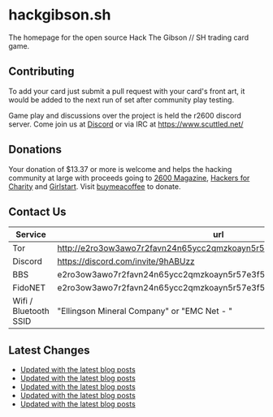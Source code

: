 # hackgibson.sh
The homepage for the open source Hack The Gibson // SH trading card game.


## Contributing

To add your card just submit a pull request with your card's front art, it would be added to the next run of set after community play testing.

Game play and discussions over the project is held the r2600 discord server. Come join us at [Discord](https://discord.com/invite/9hABUzz) or via IRC at https://www.scuttled.net/


## Donations

Your donation of $13.37 or more is welcome and helps the hacking community at large with proceeds going to [2600 Magazine](https://2600.com/), [Hackers for Charity](https://hackersforcharity.org) and [Girlstart](https://girlstart.org).  Visit [buymeacoffee](https://www.buymeacoffee.com/hackgibson.sh) to donate.


## Contact Us

Service | url
-|-
Tor | http://e2ro3ow3awo7r2favn24n65ycc2qmzkoayn5r57e3f56nvjwdcgg32ad.onion
Discord | https://discord.com/invite/9hABUzz
BBS | e2ro3ow3awo7r2favn24n65ycc2qmzkoayn5r57e3f56nvjwdcgg32ad.onion:23
FidoNET | e2ro3ow3awo7r2favn24n65ycc2qmzkoayn5r57e3f56nvjwdcgg32ad.onion:24554
Wifi / Bluetooth SSID | "Ellingson Mineral Company" or "EMC Net - <fidonet address>"

## Latest Changes
<!-- BLOG-POST-LIST:START -->
- [Updated with the latest blog posts](https://github.com/DFW2600/hackgibson.sh/commit/1d24f7464ccd27399c249b737d9ebbb68d42cbca)
- [Updated with the latest blog posts](https://github.com/DFW2600/hackgibson.sh/commit/2304f80fc41a550945be83c985f8183fb4b649b4)
- [Updated with the latest blog posts](https://github.com/DFW2600/hackgibson.sh/commit/760ddd5e345a08a3a4f1c4c04de4badfde233daf)
- [Updated with the latest blog posts](https://github.com/DFW2600/hackgibson.sh/commit/d3985ce29513ca81746f34fbe00873c8b1223836)
- [Updated with the latest blog posts](https://github.com/DFW2600/hackgibson.sh/commit/139bfc3b6a6b5e6c242bd04485b8cde11e9ecd99)
<!-- BLOG-POST-LIST:END -->
